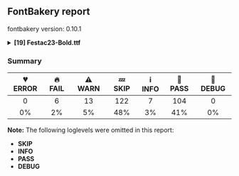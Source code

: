 ## FontBakery report

fontbakery version: 0.10.1

<details><summary><b>[19] Festac23-Bold.ttf</b></summary><div><details><summary>🔥 <b>FAIL:</b> Check Google Fonts glyph coverage. (<a href="https://font-bakery.readthedocs.io/en/stable/fontbakery/profiles/googlefonts.html#com.google.fonts/check/glyph_coverage">com.google.fonts/check/glyph_coverage</a>)</summary><div>


* 🔥 **FAIL** Missing required codepoints:

	- 0x0078 (LATIN SMALL LETTER X)
 [code: missing-codepoints]
</div></details><details><summary>🔥 <b>FAIL:</b> Check copyright namerecords match license file. (<a href="https://font-bakery.readthedocs.io/en/stable/fontbakery/profiles/googlefonts.html#com.google.fonts/check/name/license">com.google.fonts/check/name/license</a>)</summary><div>


* 🔥 **FAIL** Font lacks NameID 13 (LICENSE DESCRIPTION). A proper licensing entry must be set. [code: missing]
</div></details><details><summary>🔥 <b>FAIL:</b> Checking OS/2 usWinAscent & usWinDescent. (<a href="https://font-bakery.readthedocs.io/en/stable/fontbakery/profiles/universal.html#com.google.fonts/check/family/win_ascent_and_descent">com.google.fonts/check/family/win_ascent_and_descent</a>)</summary><div>


* 🔥 **FAIL** OS/2.usWinAscent value should be equal or greater than 878, but got 830 instead [code: ascent]
</div></details><details><summary>🔥 <b>FAIL:</b> Do we have the latest version of FontBakery installed? (<a href="https://font-bakery.readthedocs.io/en/stable/fontbakery/profiles/universal.html#com.google.fonts/check/fontbakery_version">com.google.fonts/check/fontbakery_version</a>)</summary><div>


* 🔥 **FAIL** Current FontBakery version is 0.10.1, while a newer 0.10.4 is already available. Please upgrade it with 'pip install -U fontbakery' [code: outdated-fontbakery]
</div></details><details><summary>🔥 <b>FAIL:</b> Checking with fontTools.ttx (<a href="https://font-bakery.readthedocs.io/en/stable/fontbakery/profiles/universal.html#com.google.fonts/check/ttx_roundtrip">com.google.fonts/check/ttx_roundtrip</a>)</summary><div>


* 🔥 **FAIL** name id 256 missing from name table
* 🔥 **FAIL** name id 257 missing from name table
* 🔥 **FAIL** name id 258 missing from name table
</div></details><details><summary>🔥 <b>FAIL:</b> Check if each glyph has the recommended amount of contours. (<a href="https://font-bakery.readthedocs.io/en/stable/fontbakery/profiles/universal.html#com.google.fonts/check/contour_count">com.google.fonts/check/contour_count</a>)</summary><div>


* 🔥 **FAIL** The following glyphs have no contours even though they were expected to have some:

	- Glyph name: dollar	Expected: 1, 3 or 5

	- Glyph name: percent	Expected: 5

	- Glyph name: ampersand	Expected: 1, 2 or 3

	- Glyph name: plus	Expected: 1

	- Glyph name: less	Expected: 1

	- Glyph name: equal	Expected: 2

	- Glyph name: greater	Expected: 1

	- Glyph name: at	Expected: 2

	- Glyph name: asciicircum	Expected: 1

	- Glyph name: asciitilde	Expected: 1

	- Glyph name: cent	Expected: 1 or 2

	- Glyph name: currency	Expected: 2

	- Glyph name: yen	Expected: 1 or 2

	- Glyph name: brokenbar	Expected: 2

	- Glyph name: section	Expected: 2

	- Glyph name: copyright	Expected: 3

	- Glyph name: logicalnot	Expected: 1

	- Glyph name: registered	Expected: 3 or 4

	- Glyph name: plusminus	Expected: 1 or 2

	- Glyph name: paragraph	Expected: 1, 2 or 3

	- Glyph name: multiply	Expected: 1

	- Glyph name: germandbls	Expected: 1

	- Glyph name: eth	Expected: 2

	- Glyph name: divide	Expected: 3

	- Glyph name: thorn	Expected: 2

	- Glyph name: Hbar	Expected: 2

	- Glyph name: Lslash	Expected: 1

	- Glyph name: lslash	Expected: 1

	- Glyph name: Eng	Expected: 1

	- Glyph name: uni0181	Expected: 3

	- Glyph name: uni0187	Expected: 1

	- Glyph name: uni0188	Expected: 1

	- Glyph name: Dtail	Expected: 2

	- Glyph name: uni018A	Expected: 2

	- Glyph name: uni018E	Expected: 1

	- Glyph name: florin	Expected: 1

	- Glyph name: uni0193	Expected: 1

	- Glyph name: Gammalatin	Expected: 2

	- Glyph name: uni0198	Expected: 1

	- Glyph name: uni019A	Expected: 1

	- Glyph name: uni019B	Expected: 1

	- Glyph name: uni019C	Expected: 1

	- Glyph name: uni019D	Expected: 1

	- Glyph name: uni01A4	Expected: 2

	- Glyph name: uni01AC	Expected: 1

	- Glyph name: uni01AE	Expected: 1

	- Glyph name: Upsilonlatin	Expected: 1

	- Glyph name: uni01B2	Expected: 1

	- Glyph name: uni01B3	Expected: 1

	- Glyph name: uni01B4	Expected: 1

	- Glyph name: uni01B6	Expected: 1

	- Glyph name: uni01B9	Expected: 1

	- Glyph name: uni01C0	Expected: 1

	- Glyph name: uni01C1	Expected: 2

	- Glyph name: uni01C2	Expected: 1

	- Glyph name: uni01C3	Expected: 2

	- Glyph name: uni01E4	Expected: 1

	- Glyph name: uni01E5	Expected: 2

	- Glyph name: uni0220	Expected: 1

	- Glyph name: uni0222	Expected: 2

	- Glyph name: uni0223	Expected: 2

	- Glyph name: uni023C	Expected: 2

	- Glyph name: Glottalstopsmall	Expected: 1

	- Glyph name: uni0242	Expected: 1

	- Glyph name: uni0244	Expected: 2

	- Glyph name: uni0245	Expected: 1

	- Glyph name: uni0247	Expected: 4

	- Glyph name: uni0249	Expected: 2

	- Glyph name: uni024A	Expected: 2

	- Glyph name: uni024B	Expected: 2

	- Glyph name: uni024D	Expected: 1

	- Glyph name: uni024F	Expected: 2

	- Glyph name: uni0251	Expected: 2

	- Glyph name: uni02BB	Expected: 1

	- Glyph name: uni02BE	Expected: 1

	- Glyph name: uni02BF	Expected: 1

	- Glyph name: uni02CA	Expected: 1

	- Glyph name: uni02CB	Expected: 1

	- Glyph name: uni0E3F	Expected: 3 or 5

	- Glyph name: uni1E2B	Expected: 2

	- Glyph name: dagger	Expected: 1 or 2

	- Glyph name: daggerdbl	Expected: 1 or 3

	- Glyph name: perthousand	Expected: 6 or 7

	- Glyph name: uni20AA	Expected: 2

	- Glyph name: Euro	Expected: 1 or 2

	- Glyph name: uni20AD	Expected: 1

	- Glyph name: uni20B4	Expected: 1 or 2

	- Glyph name: uni20B9	Expected: 1

	- Glyph name: uni20BD	Expected: 2

	- Glyph name: partialdiff	Expected: 2

	- Glyph name: product	Expected: 1

	- Glyph name: summation	Expected: 1

	- Glyph name: minus	Expected: 1

	- Glyph name: radical	Expected: 1

	- Glyph name: infinity	Expected: 3

	- Glyph name: integral	Expected: 1

	- Glyph name: approxequal	Expected: 2

	- Glyph name: notequal	Expected: 1

	- Glyph name: lessequal	Expected: 2

	- Glyph name: greaterequal	Expected: 2

	- Glyph name: uniA78B	Expected: 1

	- Glyph name: uniA78C	Expected: 1

	- Glyph name: Eng	Expected: 1

	- Glyph name: Euro	Expected: 1 or 2

	- Glyph name: Hbar	Expected: 2

	- Glyph name: Lslash	Expected: 1

	- Glyph name: ampersand	Expected: 1, 2 or 3

	- Glyph name: approxequal	Expected: 2

	- Glyph name: asciicircum	Expected: 1

	- Glyph name: asciitilde	Expected: 1

	- Glyph name: at	Expected: 2

	- Glyph name: brokenbar	Expected: 2

	- Glyph name: cent	Expected: 1 or 2

	- Glyph name: copyright	Expected: 3

	- Glyph name: currency	Expected: 2

	- Glyph name: dagger	Expected: 1 or 2

	- Glyph name: daggerdbl	Expected: 1 or 3

	- Glyph name: divide	Expected: 3

	- Glyph name: dollar	Expected: 1, 3 or 5

	- Glyph name: equal	Expected: 2

	- Glyph name: eth	Expected: 2

	- Glyph name: germandbls	Expected: 1

	- Glyph name: greater	Expected: 1

	- Glyph name: greaterequal	Expected: 2

	- Glyph name: infinity	Expected: 3

	- Glyph name: integral	Expected: 1

	- Glyph name: less	Expected: 1

	- Glyph name: lessequal	Expected: 2

	- Glyph name: logicalnot	Expected: 1

	- Glyph name: lslash	Expected: 1

	- Glyph name: minus	Expected: 1

	- Glyph name: multiply	Expected: 1

	- Glyph name: notequal	Expected: 1

	- Glyph name: paragraph	Expected: 1, 2 or 3

	- Glyph name: partialdiff	Expected: 2

	- Glyph name: percent	Expected: 5

	- Glyph name: perthousand	Expected: 6 or 7

	- Glyph name: plus	Expected: 1

	- Glyph name: plusminus	Expected: 1 or 2

	- Glyph name: product	Expected: 1

	- Glyph name: radical	Expected: 1

	- Glyph name: registered	Expected: 3 or 4

	- Glyph name: section	Expected: 2

	- Glyph name: summation	Expected: 1

	- Glyph name: thorn	Expected: 2

	- Glyph name: uni0181	Expected: 3

	- Glyph name: uni0187	Expected: 1

	- Glyph name: uni0188	Expected: 1

	- Glyph name: uni018A	Expected: 2

	- Glyph name: uni018E	Expected: 1

	- Glyph name: uni0193	Expected: 1

	- Glyph name: uni0198	Expected: 1

	- Glyph name: uni019A	Expected: 1

	- Glyph name: uni019B	Expected: 1

	- Glyph name: uni019C	Expected: 1

	- Glyph name: uni019D	Expected: 1

	- Glyph name: uni01A4	Expected: 2

	- Glyph name: uni01AC	Expected: 1

	- Glyph name: uni01AE	Expected: 1

	- Glyph name: uni01B2	Expected: 1

	- Glyph name: uni01B3	Expected: 1

	- Glyph name: uni01B4	Expected: 1

	- Glyph name: uni01B6	Expected: 1

	- Glyph name: uni01B9	Expected: 1

	- Glyph name: uni01C0	Expected: 1

	- Glyph name: uni01C1	Expected: 2

	- Glyph name: uni01C2	Expected: 1

	- Glyph name: uni01C3	Expected: 2

	- Glyph name: uni01E4	Expected: 1

	- Glyph name: uni01E5	Expected: 2

	- Glyph name: uni0220	Expected: 1

	- Glyph name: uni0222	Expected: 2

	- Glyph name: uni0223	Expected: 2

	- Glyph name: uni023C	Expected: 2

	- Glyph name: uni0242	Expected: 1

	- Glyph name: uni0244	Expected: 2

	- Glyph name: uni0245	Expected: 1

	- Glyph name: uni0247	Expected: 4

	- Glyph name: uni0249	Expected: 2

	- Glyph name: uni024A	Expected: 2

	- Glyph name: uni024B	Expected: 2

	- Glyph name: uni024D	Expected: 1

	- Glyph name: uni024F	Expected: 2

	- Glyph name: uni0251	Expected: 2

	- Glyph name: uni02BB	Expected: 1

	- Glyph name: uni02BE	Expected: 1

	- Glyph name: uni02BF	Expected: 1

	- Glyph name: uni02CA	Expected: 1

	- Glyph name: uni02CB	Expected: 1

	- Glyph name: uni0E3F	Expected: 3 or 5

	- Glyph name: uni1E2B	Expected: 2

	- Glyph name: uni20AA	Expected: 2

	- Glyph name: uni20AD	Expected: 1

	- Glyph name: uni20B4	Expected: 1 or 2

	- Glyph name: uni20B9	Expected: 1

	- Glyph name: uni20BD	Expected: 2

	- Glyph name: uniA78B	Expected: 1

	- Glyph name: uniA78C	Expected: 1

	- Glyph name: yen	Expected: 1 or 2
 [code: no-contour]
* ⚠ **WARN** This check inspects the glyph outlines and detects the total number of contours in each of them. The expected values are infered from the typical ammounts of contours observed in a large collection of reference font families. The divergences listed below may simply indicate a significantly different design on some of your glyphs. On the other hand, some of these may flag actual bugs in the font such as glyphs mapped to an incorrect codepoint. Please consider reviewing the design and codepoint assignment of these to make sure they are correct.

The following glyphs do not have the recommended number of contours:

	- Glyph name: asterisk	Contours detected: 5	Expected: 1 or 4

	- Glyph name: guillemotright	Contours detected: 1	Expected: 2

	- Glyph name: Eth	Contours detected: 3	Expected: 2

	- Glyph name: aogonek	Contours detected: 3	Expected: 2

	- Glyph name: Dcroat	Contours detected: 3	Expected: 2

	- Glyph name: dcroat	Contours detected: 1	Expected: 2

	- Glyph name: eogonek	Contours detected: 3	Expected: 2

	- Glyph name: gbreve	Contours detected: 1	Expected: 3 or 4

	- Glyph name: gdotaccent	Contours detected: 1	Expected: 3 or 4

	- Glyph name: uni0123	Contours detected: 1	Expected: 3 or 4

	- Glyph name: oe	Contours detected: 2	Expected: 3

	- Glyph name: Uogonek	Contours detected: 2	Expected: 1

	- Glyph name: uogonek	Contours detected: 2	Expected: 1

	- Glyph name: uni0197	Contours detected: 2	Expected: 1

	- Glyph name: uni01B5	Contours detected: 2	Expected: 1

	- Glyph name: uni01E2	Contours detected: 1	Expected: 3

	- Glyph name: gcaron	Contours detected: 1	Expected: 3 or 4

	- Glyph name: uni01EA	Contours detected: 3	Expected: 2

	- Glyph name: uni01EB	Contours detected: 3	Expected: 2

	- Glyph name: uni01EC	Contours detected: 4	Expected: 3

	- Glyph name: uni01ED	Contours detected: 4	Expected: 3

	- Glyph name: uni01EF	Contours detected: 1	Expected: 2

	- Glyph name: uni01F5	Contours detected: 1	Expected: 3

	- Glyph name: Oslashacute	Contours detected: 1	Expected: 4

	- Glyph name: uni0202	Contours detected: 4	Expected: 3

	- Glyph name: uni0203	Contours detected: 4	Expected: 3

	- Glyph name: uni0206	Contours detected: 3	Expected: 2

	- Glyph name: uni0207	Contours detected: 4	Expected: 3

	- Glyph name: uni020A	Contours detected: 3	Expected: 2

	- Glyph name: uni020B	Contours detected: 3	Expected: 2

	- Glyph name: uni020E	Contours detected: 4	Expected: 3

	- Glyph name: uni020F	Contours detected: 4	Expected: 3

	- Glyph name: uni0212	Contours detected: 4	Expected: 3

	- Glyph name: uni0213	Contours detected: 3	Expected: 2

	- Glyph name: uni0216	Contours detected: 3	Expected: 2

	- Glyph name: uni0217	Contours detected: 3	Expected: 2

	- Glyph name: uni0228	Contours detected: 2	Expected: 1

	- Glyph name: uni0229	Contours detected: 3	Expected: 2

	- Glyph name: uni023D	Contours detected: 2	Expected: 1

	- Glyph name: uni0243	Contours detected: 4	Expected: 3

	- Glyph name: uni0246	Contours detected: 2	Expected: 3

	- Glyph name: uni0248	Contours detected: 2	Expected: 1

	- Glyph name: uni024C	Contours detected: 3	Expected: 2

	- Glyph name: uni0311	Contours detected: 2	Expected: 1

	- Glyph name: uni1E03	Contours detected: 1	Expected: 3

	- Glyph name: uni1E08	Contours detected: 3	Expected: 2

	- Glyph name: uni1E09	Contours detected: 3	Expected: 2

	- Glyph name: uni1E0B	Contours detected: 1	Expected: 3

	- Glyph name: uni1E0D	Contours detected: 1	Expected: 3

	- Glyph name: dmacronbelow	Contours detected: 1	Expected: 3

	- Glyph name: uni1E1C	Contours detected: 3	Expected: 2

	- Glyph name: uni1E1D	Contours detected: 4	Expected: 3

	- Glyph name: uni1E21	Contours detected: 1	Expected: 3 or 4

	- Glyph name: uni1E57	Contours detected: 1	Expected: 3

	- Glyph name: quotedblleft	Contours detected: 1	Expected: 2

	- Glyph name: quotedblbase	Contours detected: 1	Expected: 2

	- Glyph name: ellipsis	Contours detected: 1	Expected: 3

	- Glyph name: Dcroat	Contours detected: 3	Expected: 2

	- Glyph name: Eth	Contours detected: 3	Expected: 2

	- Glyph name: Oslashacute	Contours detected: 1	Expected: 4

	- Glyph name: Uogonek	Contours detected: 2	Expected: 1

	- Glyph name: aogonek	Contours detected: 3	Expected: 2

	- Glyph name: asterisk	Contours detected: 5	Expected: 1 or 4

	- Glyph name: dcroat	Contours detected: 1	Expected: 2

	- Glyph name: ellipsis	Contours detected: 1	Expected: 3

	- Glyph name: eogonek	Contours detected: 3	Expected: 2

	- Glyph name: gbreve	Contours detected: 1	Expected: 3 or 4

	- Glyph name: gcaron	Contours detected: 1	Expected: 3 or 4

	- Glyph name: gdotaccent	Contours detected: 1	Expected: 3 or 4

	- Glyph name: guillemotright	Contours detected: 1	Expected: 2

	- Glyph name: oe	Contours detected: 2	Expected: 3

	- Glyph name: quotedblbase	Contours detected: 1	Expected: 2

	- Glyph name: quotedblleft	Contours detected: 1	Expected: 2

	- Glyph name: uni0123	Contours detected: 1	Expected: 3 or 4

	- Glyph name: uni0197	Contours detected: 2	Expected: 1

	- Glyph name: uni01B5	Contours detected: 2	Expected: 1

	- Glyph name: uni01E2	Contours detected: 1	Expected: 3

	- Glyph name: uni01EC	Contours detected: 4	Expected: 3

	- Glyph name: uni01ED	Contours detected: 4	Expected: 3

	- Glyph name: uni01EF	Contours detected: 1	Expected: 2

	- Glyph name: uni0228	Contours detected: 2	Expected: 1

	- Glyph name: uni0229	Contours detected: 3	Expected: 2

	- Glyph name: uni023D	Contours detected: 2	Expected: 1

	- Glyph name: uni0243	Contours detected: 4	Expected: 3

	- Glyph name: uni0246	Contours detected: 2	Expected: 3

	- Glyph name: uni0248	Contours detected: 2	Expected: 1

	- Glyph name: uni024C	Contours detected: 3	Expected: 2

	- Glyph name: uni0311	Contours detected: 2	Expected: 1

	- Glyph name: uni1E03	Contours detected: 1	Expected: 3

	- Glyph name: uni1E08	Contours detected: 3	Expected: 2

	- Glyph name: uni1E09	Contours detected: 3	Expected: 2

	- Glyph name: uni1E0B	Contours detected: 1	Expected: 3

	- Glyph name: uni1E0D	Contours detected: 1	Expected: 3

	- Glyph name: uni1E1C	Contours detected: 3	Expected: 2

	- Glyph name: uni1E1D	Contours detected: 4	Expected: 3

	- Glyph name: uni1E21	Contours detected: 1	Expected: 3 or 4

	- Glyph name: uni1E57	Contours detected: 1	Expected: 3

	- Glyph name: uogonek	Contours detected: 2	Expected: 1
 [code: contour-count]
</div></details><details><summary>⚠ <b>WARN:</b> Checking OS/2 achVendID. (<a href="https://font-bakery.readthedocs.io/en/stable/fontbakery/profiles/googlefonts.html#com.google.fonts/check/vendor_id">com.google.fonts/check/vendor_id</a>)</summary><div>


* ⚠ **WARN** OS/2 VendorID value 'NONE' is not yet recognized. If you registered it recently, then it's safe to ignore this warning message. Otherwise, you should set it to your own unique 4 character code, and register it with Microsoft at https://www.microsoft.com/typography/links/vendorlist.aspx
 [code: unknown]
</div></details><details><summary>⚠ <b>WARN:</b> Check for codepoints not covered by METADATA subsets. (<a href="https://font-bakery.readthedocs.io/en/stable/fontbakery/profiles/googlefonts.html#com.google.fonts/check/metadata/unreachable_subsetting">com.google.fonts/check/metadata/unreachable_subsetting</a>)</summary><div>


* ⚠ **WARN** The following codepoints supported by the font are not covered by
    any subsets defined in the font's metadata file, and will never
    be served. You can solve this by either manually adding additional
    subset declarations to METADATA.pb, or by editing the glyphset
    definitions.

 * U+02B0 MODIFIER LETTER SMALL H: not included in any glyphset definition
 * U+02B7 MODIFIER LETTER SMALL W: not included in any glyphset definition
 * U+02BE MODIFIER LETTER RIGHT HALF RING: not included in any glyphset definition
 * U+02BF MODIFIER LETTER LEFT HALF RING: not included in any glyphset definition
 * U+02C0 MODIFIER LETTER GLOTTAL STOP: not included in any glyphset definition
 * U+02C7 CARON: try adding one of: canadian-aboriginal, tifinagh, yi
 * U+02CA MODIFIER LETTER ACUTE ACCENT: not included in any glyphset definition
 * U+02CB MODIFIER LETTER GRAVE ACCENT: not included in any glyphset definition
 * U+02D7 MODIFIER LETTER MINUS SIGN: not included in any glyphset definition
 * U+02D8 BREVE: try adding one of: canadian-aboriginal, yi
 * U+02D9 DOT ABOVE: try adding one of: canadian-aboriginal, yi
 * U+02DB OGONEK: try adding one of: canadian-aboriginal, yi
 * U+02DD DOUBLE ACUTE ACCENT: not included in any glyphset definition
 * U+02EE MODIFIER LETTER DOUBLE APOSTROPHE: not included in any glyphset definition
 * U+0302 COMBINING CIRCUMFLEX ACCENT: try adding one of: coptic, tifinagh, cherokee, math
 * U+0306 COMBINING BREVE: try adding one of: tifinagh, old-permic
 * U+0307 COMBINING DOT ABOVE: try adding one of: tai-le, syriac, malayalam, canadian-aboriginal, coptic, tifinagh, old-permic, math
 * U+030A COMBINING RING ABOVE: try adding syriac
 * U+030B COMBINING DOUBLE ACUTE ACCENT: try adding one of: osage, cherokee
 * U+030C COMBINING CARON: try adding one of: tai-le, cherokee
 * U+030D COMBINING VERTICAL LINE ABOVE: not included in any glyphset definition
 * U+030F COMBINING DOUBLE GRAVE ACCENT: not included in any glyphset definition
 * U+0310 COMBINING CANDRABINDU: not included in any glyphset definition
 * U+0311 COMBINING INVERTED BREVE: try adding coptic
 * U+0312 COMBINING TURNED COMMA ABOVE: not included in any glyphset definition
 * U+0313 COMBINING COMMA ABOVE: try adding old-permic
 * U+0325 COMBINING RING BELOW: try adding syriac
 * U+0326 COMBINING COMMA BELOW: not included in any glyphset definition
 * U+0327 COMBINING CEDILLA: not included in any glyphset definition
 * U+0328 COMBINING OGONEK: not included in any glyphset definition
 * U+032D COMBINING CIRCUMFLEX ACCENT BELOW: try adding syriac
 * U+032E COMBINING BREVE BELOW: try adding syriac
 * U+032F COMBINING INVERTED BREVE BELOW: not included in any glyphset definition
 * U+0330 COMBINING TILDE BELOW: try adding one of: syriac, cherokee, math
 * U+0331 COMBINING MACRON BELOW: try adding one of: syriac, gothic, cherokee, caucasian-albanian, tifinagh
 * U+0332 COMBINING LOW LINE: not included in any glyphset definition
 * U+0334 COMBINING TILDE OVERLAY: not included in any glyphset definition
 * U+0358 COMBINING DOT ABOVE RIGHT: try adding osage
 * U+0E3F THAI CURRENCY SYMBOL BAHT: try adding thai
 * U+1D58 MODIFIER LETTER SMALL U: not included in any glyphset definition
 * U+1D5B MODIFIER LETTER SMALL V: not included in any glyphset definition
 * U+1D7D LATIN SMALL LETTER P WITH STROKE: not included in any glyphset definition
 * U+1DBB MODIFIER LETTER SMALL Z: not included in any glyphset definition
 * U+1DC4 COMBINING MACRON-ACUTE: not included in any glyphset definition
 * U+1DC5 COMBINING GRAVE-MACRON: not included in any glyphset definition
 * U+1DC6 COMBINING MACRON-GRAVE: not included in any glyphset definition
 * U+1DC7 COMBINING ACUTE-MACRON: not included in any glyphset definition
 * U+1DCA COMBINING LATIN SMALL LETTER R BELOW: not included in any glyphset definition
 * U+1EA1 LATIN SMALL LETTER A WITH DOT BELOW: try adding vietnamese
 * U+1EAC LATIN CAPITAL LETTER A WITH CIRCUMFLEX AND DOT BELOW: try adding vietnamese
 * U+1EAD LATIN SMALL LETTER A WITH CIRCUMFLEX AND DOT BELOW: try adding vietnamese
 * U+1EB8 LATIN CAPITAL LETTER E WITH DOT BELOW: try adding vietnamese
 * U+1EB9 LATIN SMALL LETTER E WITH DOT BELOW: try adding vietnamese
 * U+1EBC LATIN CAPITAL LETTER E WITH TILDE: try adding vietnamese
 * U+1EBD LATIN SMALL LETTER E WITH TILDE: try adding vietnamese
 * U+1EC6 LATIN CAPITAL LETTER E WITH CIRCUMFLEX AND DOT BELOW: try adding vietnamese
 * U+1EC7 LATIN SMALL LETTER E WITH CIRCUMFLEX AND DOT BELOW: try adding vietnamese
 * U+1ECA LATIN CAPITAL LETTER I WITH DOT BELOW: try adding vietnamese
 * U+1ECB LATIN SMALL LETTER I WITH DOT BELOW: try adding vietnamese
 * U+1ECC LATIN CAPITAL LETTER O WITH DOT BELOW: try adding vietnamese
 * U+1ECD LATIN SMALL LETTER O WITH DOT BELOW: try adding vietnamese
 * U+1ED8 LATIN CAPITAL LETTER O WITH CIRCUMFLEX AND DOT BELOW: try adding vietnamese
 * U+1ED9 LATIN SMALL LETTER O WITH CIRCUMFLEX AND DOT BELOW: try adding vietnamese
 * U+1EE4 LATIN CAPITAL LETTER U WITH DOT BELOW: try adding vietnamese
 * U+1EE5 LATIN SMALL LETTER U WITH DOT BELOW: try adding vietnamese
 * U+2021 DOUBLE DAGGER: try adding adlam
 * U+2030 PER MILLE SIGN: try adding adlam
 * U+207F SUPERSCRIPT LATIN SMALL LETTER N: not included in any glyphset definition
 * U+2202 PARTIAL DIFFERENTIAL: try adding math
 * U+220F N-ARY PRODUCT: try adding math
 * U+2211 N-ARY SUMMATION: try adding math
 * U+221A SQUARE ROOT: try adding math
 * U+221E INFINITY: try adding math
 * U+222B INTEGRAL: try adding math
 * U+2248 ALMOST EQUAL TO: try adding math
 * U+2260 NOT EQUAL TO: try adding math
 * U+2264 LESS-THAN OR EQUAL TO: try adding math
 * U+2265 GREATER-THAN OR EQUAL TO: try adding math
 * U+AB53 LATIN SMALL LETTER CHI: not included in any glyphset definition
 * U+FB01 LATIN SMALL LIGATURE FI: not included in any glyphset definition

Or you can add the above codepoints to one of the subsets supported by the font: `cyrillic-ext`, `latin`, `latin-ext` [code: unreachable-subsetting]
</div></details><details><summary>⚠ <b>WARN:</b> Is there kerning info for non-ligated sequences? (<a href="https://font-bakery.readthedocs.io/en/stable/fontbakery/profiles/googlefonts.html#com.google.fonts/check/kerning_for_non_ligated_sequences">com.google.fonts/check/kerning_for_non_ligated_sequences</a>)</summary><div>


* ⚠ **WARN** GPOS table lacks kerning info for the following non-ligated sequences:

	- f + f

	- f + i

	- t + t [code: lacks-kern-info]
</div></details><details><summary>⚠ <b>WARN:</b> Name table strings must not contain the string 'Reserved Font Name'. (<a href="https://font-bakery.readthedocs.io/en/stable/fontbakery/profiles/googlefonts.html#com.google.fonts/check/name/rfn">com.google.fonts/check/name/rfn</a>)</summary><div>


* ⚠ **WARN** Name table entry contains "Reserved Font Name" for a family name ("Seventy Seven") that differs from the currently used family name (Festac23), which is fine. [code: legacy-familyname]
</div></details><details><summary>⚠ <b>WARN:</b> Ensure Stylistic Sets have description. (<a href="https://font-bakery.readthedocs.io/en/stable/fontbakery/profiles/googlefonts.html#com.google.fonts/check/stylisticset_description">com.google.fonts/check/stylisticset_description</a>)</summary><div>


* ⚠ **WARN** The stylistic set ss10 lacks a description string on the 'name' table. [code: missing-description]
</div></details><details><summary>⚠ <b>WARN:</b> Ensure fonts have ScriptLangTags declared on the 'meta' table. (<a href="https://font-bakery.readthedocs.io/en/stable/fontbakery/profiles/googlefonts.html#com.google.fonts/check/meta/script_lang_tags">com.google.fonts/check/meta/script_lang_tags</a>)</summary><div>


* ⚠ **WARN** This font file does not have a 'meta' table. [code: lacks-meta-table]
</div></details><details><summary>⚠ <b>WARN:</b> Check font contains no unreachable glyphs (<a href="https://font-bakery.readthedocs.io/en/stable/fontbakery/profiles/universal.html#com.google.fonts/check/unreachable_glyphs">com.google.fonts/check/unreachable_glyphs</a>)</summary><div>


* ⚠ **WARN** The following glyphs could not be reached by codepoint or substitution rules:

	- asterisk_node
 [code: unreachable-glyphs]
</div></details><details><summary>⚠ <b>WARN:</b> Are any segments inordinately short? (<a href="https://font-bakery.readthedocs.io/en/stable/fontbakery/profiles/<Section: Outline Correctness Checks>.html#com.google.fonts/check/outline_short_segments">com.google.fonts/check/outline_short_segments</a>)</summary><div>


* ⚠ **WARN** The following glyphs have segments which seem very short:

	* zero (U+0030) contains a short segment L<<238.0,554.0>--<238.0,554.0>>

	* zero (U+0030) contains a short segment L<<274.0,554.0>--<274.0,554.0>>

	* seven (U+0037) contains a short segment L<<215.0,554.0>--<215.0,554.0>>

	* eight (U+0038) contains a short segment L<<230.0,-1.0>--<230.0,-1.0>>

	* eight (U+0038) contains a short segment B<<177.5,261.5>-<172.0,265.0>-<167.0,268.0>>

	* Z (U+005A) contains a short segment L<<262.0,553.0>--<262.0,553.0>>

	* Zacute (U+0179) contains a short segment L<<262.0,553.0>--<262.0,553.0>>

	* Zdotaccent (U+017B) contains a short segment L<<262.0,553.0>--<262.0,553.0>>

	* Zcaron (U+017D) contains a short segment L<<262.0,553.0>--<262.0,553.0>>

	* uni01AD (U+01AD) contains a short segment L<<235.0,280.0>--<235.0,270.0>>

	* uni01B5 (U+01B5) contains a short segment L<<262.0,553.0>--<262.0,553.0>>

	* uni01B8 (U+01B8) contains a short segment L<<315.0,322.0>--<314.0,322.0>>

	* uni0266 (U+0266) contains a short segment L<<29.0,385.0>--<30.0,385.0>>

	* uni0266 (U+0266) contains a short segment L<<30.0,385.0>--<30.0,387.0>>

	* uni1E90 (U+1E90) contains a short segment L<<262.0,553.0>--<262.0,553.0>>

	* uni1E92 (U+1E92) contains a short segment L<<262.0,553.0>--<262.0,553.0>>

	* Zmacronbelow (U+1E94) contains a short segment L<<262.0,553.0>--<262.0,553.0>> [code: found-short-segments]
</div></details><details><summary>⚠ <b>WARN:</b> Do any segments have colinear vectors? (<a href="https://font-bakery.readthedocs.io/en/stable/fontbakery/profiles/<Section: Outline Correctness Checks>.html#com.google.fonts/check/outline_colinear_vectors">com.google.fonts/check/outline_colinear_vectors</a>)</summary><div>


* ⚠ **WARN** The following glyphs have colinear vectors:

	* Z (U+005A): L<<262.0,553.0>--<262.0,553.0>> -> L<<262.0,553.0>--<436.0,553.0>>

	* Z (U+005A): L<<414.0,-1.0>--<158.0,0.0>> -> L<<158.0,0.0>--<24.0,0.0>>

	* Z (U+005A): L<<48.0,552.0>--<262.0,553.0>> -> L<<262.0,553.0>--<262.0,553.0>>

	* Zacute (U+0179): L<<262.0,553.0>--<262.0,553.0>> -> L<<262.0,553.0>--<436.0,553.0>>

	* Zacute (U+0179): L<<414.0,-1.0>--<158.0,0.0>> -> L<<158.0,0.0>--<24.0,0.0>>

	* Zacute (U+0179): L<<48.0,552.0>--<262.0,553.0>> -> L<<262.0,553.0>--<262.0,553.0>>

	* Zcaron (U+017D): L<<262.0,553.0>--<262.0,553.0>> -> L<<262.0,553.0>--<436.0,553.0>>

	* Zcaron (U+017D): L<<414.0,-1.0>--<158.0,0.0>> -> L<<158.0,0.0>--<24.0,0.0>>

	* Zcaron (U+017D): L<<48.0,552.0>--<262.0,553.0>> -> L<<262.0,553.0>--<262.0,553.0>>

	* Zdotaccent (U+017B): L<<262.0,553.0>--<262.0,553.0>> -> L<<262.0,553.0>--<436.0,553.0>>

	* Zdotaccent (U+017B): L<<414.0,-1.0>--<158.0,0.0>> -> L<<158.0,0.0>--<24.0,0.0>>

	* Zdotaccent (U+017B): L<<48.0,552.0>--<262.0,553.0>> -> L<<262.0,553.0>--<262.0,553.0>>

	* Zmacronbelow (U+1E94): L<<262.0,553.0>--<262.0,553.0>> -> L<<262.0,553.0>--<436.0,553.0>>

	* Zmacronbelow (U+1E94): L<<414.0,-1.0>--<158.0,0.0>> -> L<<158.0,0.0>--<24.0,0.0>>

	* Zmacronbelow (U+1E94): L<<48.0,552.0>--<262.0,553.0>> -> L<<262.0,553.0>--<262.0,553.0>>

	* eng (U+014B): L<<454.0,200.0>--<454.0,0.0>> -> L<<454.0,0.0>--<453.0,-63.0>>

	* g (U+0067): L<<277.0,36.0>--<278.0,54.0>> -> L<<278.0,54.0>--<278.0,366.0>>

	* seven (U+0037): L<<10.0,553.0>--<215.0,554.0>> -> L<<215.0,554.0>--<215.0,554.0>>

	* seven (U+0037): L<<215.0,554.0>--<215.0,554.0>> -> L<<215.0,554.0>--<385.0,554.0>>

	* uni0199 (U+0199): L<<30.0,0.0>--<30.0,324.0>> -> L<<30.0,324.0>--<31.0,387.0>>

	* uni01B5 (U+01B5): L<<262.0,553.0>--<262.0,553.0>> -> L<<262.0,553.0>--<436.0,553.0>>

	* uni01B5 (U+01B5): L<<414.0,-1.0>--<158.0,0.0>> -> L<<158.0,0.0>--<24.0,0.0>>

	* uni01B5 (U+01B5): L<<48.0,552.0>--<262.0,553.0>> -> L<<262.0,553.0>--<262.0,553.0>>

	* uni0233 (U+0233): L<<275.0,31.0>--<276.0,52.0>> -> L<<276.0,52.0>--<276.0,400.0>>

	* uni1E8F (U+1E8F): L<<275.0,31.0>--<276.0,52.0>> -> L<<276.0,52.0>--<276.0,400.0>>

	* uni1E90 (U+1E90): L<<262.0,553.0>--<262.0,553.0>> -> L<<262.0,553.0>--<436.0,553.0>>

	* uni1E90 (U+1E90): L<<414.0,-1.0>--<158.0,0.0>> -> L<<158.0,0.0>--<24.0,0.0>>

	* uni1E90 (U+1E90): L<<48.0,552.0>--<262.0,553.0>> -> L<<262.0,553.0>--<262.0,553.0>>

	* uni1E92 (U+1E92): L<<262.0,553.0>--<262.0,553.0>> -> L<<262.0,553.0>--<436.0,553.0>>

	* uni1E92 (U+1E92): L<<414.0,-1.0>--<158.0,0.0>> -> L<<158.0,0.0>--<24.0,0.0>>

	* uni1E92 (U+1E92): L<<48.0,552.0>--<262.0,553.0>> -> L<<262.0,553.0>--<262.0,553.0>>

	* uni1EF9 (U+1EF9): L<<275.0,31.0>--<276.0,52.0>> -> L<<276.0,52.0>--<276.0,400.0>>

	* uniA727 (U+A727): L<<454.0,200.0>--<454.0,0.0>> -> L<<454.0,0.0>--<453.0,-63.0>>

	* y (U+0079): L<<275.0,31.0>--<276.0,52.0>> -> L<<276.0,52.0>--<276.0,400.0>>

	* yacute (U+00FD): L<<275.0,31.0>--<276.0,52.0>> -> L<<276.0,52.0>--<276.0,400.0>>

	* ycircumflex (U+0177): L<<275.0,31.0>--<276.0,52.0>> -> L<<276.0,52.0>--<276.0,400.0>>

	* ydieresis (U+00FF): L<<275.0,31.0>--<276.0,52.0>> -> L<<276.0,52.0>--<276.0,400.0>>

	* ygrave (U+1EF3): L<<275.0,31.0>--<276.0,52.0>> -> L<<276.0,52.0>--<276.0,400.0>>

	* zero (U+0030): L<<238.0,554.0>--<238.0,554.0>> -> L<<238.0,554.0>--<256.0,554.0>>

	* zero (U+0030): L<<238.0,554.0>--<256.0,554.0>> -> L<<256.0,554.0>--<274.0,554.0>>

	* zero (U+0030): L<<256.0,554.0>--<274.0,554.0>> -> L<<274.0,554.0>--<274.0,554.0>>

	* zero (U+0030): L<<274.0,554.0>--<274.0,554.0>> -> L<<274.0,554.0>--<432.0,553.0>>

	* zero (U+0030): L<<80.0,553.0>--<238.0,554.0>> -> L<<238.0,554.0>--<238.0,554.0>> [code: found-colinear-vectors]
</div></details><details><summary>⚠ <b>WARN:</b> Do outlines contain any jaggy segments? (<a href="https://font-bakery.readthedocs.io/en/stable/fontbakery/profiles/<Section: Outline Correctness Checks>.html#com.google.fonts/check/outline_jaggy_segments">com.google.fonts/check/outline_jaggy_segments</a>)</summary><div>


* ⚠ **WARN** The following glyphs have jaggy segments:

	* eight (U+0038): L<<230.0,-1.0>--<230.0,-1.0>>/L<<230.0,-1.0>--<71.0,0.0>> = 0.36034606338677005

	* uni0190 (U+0190): L<<137.0,554.0>--<359.0,554.0>>/B<<359.0,554.0>-<317.0,550.0>-<284.5,527.0>> = 5.4403320310054815 [code: found-jaggy-segments]
</div></details><details><summary>⚠ <b>WARN:</b> Do outlines contain any semi-vertical or semi-horizontal lines? (<a href="https://font-bakery.readthedocs.io/en/stable/fontbakery/profiles/<Section: Outline Correctness Checks>.html#com.google.fonts/check/outline_semi_vertical">com.google.fonts/check/outline_semi_vertical</a>)</summary><div>


* ⚠ **WARN** The following glyphs have semi-vertical/semi-horizontal lines:

	* B (U+0042): L<<417.0,-1.0>--<40.0,-2.0>>

	* Bmacronbelow (U+1E06): L<<417.0,-1.0>--<40.0,-2.0>>

	* C (U+0043): L<<129.0,554.0>--<354.0,553.0>>

	* C (U+0043): L<<354.0,-1.0>--<129.0,0.0>>

	* Cacute (U+0106): L<<129.0,554.0>--<354.0,553.0>>

	* Cacute (U+0106): L<<354.0,-1.0>--<129.0,0.0>>

	* Ccaron (U+010C): L<<129.0,554.0>--<354.0,553.0>>

	* Ccaron (U+010C): L<<354.0,-1.0>--<129.0,0.0>>

	* Ccedilla (U+00C7): L<<129.0,554.0>--<354.0,553.0>>

	* Ccedilla (U+00C7): L<<354.0,-1.0>--<129.0,0.0>>

	* Cdotaccent (U+010A): L<<129.0,554.0>--<354.0,553.0>>

	* Cdotaccent (U+010A): L<<354.0,-1.0>--<129.0,0.0>>

	* E (U+0045): L<<368.0,0.0>--<40.0,-2.0>>

	* E (U+0045): L<<40.0,552.0>--<398.0,554.0>>

	* Eacute (U+00C9): L<<368.0,0.0>--<40.0,-2.0>>

	* Eacute (U+00C9): L<<40.0,552.0>--<398.0,554.0>>

	* Ecaron (U+011A): L<<368.0,0.0>--<40.0,-2.0>>

	* Ecaron (U+011A): L<<40.0,552.0>--<398.0,554.0>>

	* Ecircumflex (U+00CA): L<<368.0,0.0>--<40.0,-2.0>>

	* Ecircumflex (U+00CA): L<<40.0,552.0>--<398.0,554.0>>

	* Edieresis (U+00CB): L<<368.0,0.0>--<40.0,-2.0>>

	* Edieresis (U+00CB): L<<40.0,552.0>--<398.0,554.0>>

	* Edotaccent (U+0116): L<<368.0,0.0>--<40.0,-2.0>>

	* Edotaccent (U+0116): L<<40.0,552.0>--<398.0,554.0>>

	* Egrave (U+00C8): L<<368.0,0.0>--<40.0,-2.0>>

	* Egrave (U+00C8): L<<40.0,552.0>--<398.0,554.0>>

	* Emacron (U+0112): L<<368.0,0.0>--<40.0,-2.0>>

	* Emacron (U+0112): L<<40.0,552.0>--<398.0,554.0>>

	* Eogonek (U+0118): L<<368.0,0.0>--<40.0,-2.0>>

	* Eogonek (U+0118): L<<40.0,552.0>--<398.0,554.0>>

	* F (U+0046): L<<40.0,552.0>--<398.0,554.0>>

	* Q (U+0051): L<<420.0,-127.0>--<207.0,-126.0>>

	* R (U+0052): L<<209.0,517.0>--<210.0,306.0>>

	* Racute (U+0154): L<<209.0,517.0>--<210.0,306.0>>

	* Rcaron (U+0158): L<<209.0,517.0>--<210.0,306.0>>

	* Rmacronbelow (U+1E5E): L<<209.0,517.0>--<210.0,306.0>>

	* T (U+0054): L<<16.0,554.0>--<421.0,553.0>>

	* T (U+0054): L<<421.0,428.0>--<305.0,429.0>>

	* Tcaron (U+0164): L<<16.0,554.0>--<421.0,553.0>>

	* Tcaron (U+0164): L<<421.0,428.0>--<305.0,429.0>>

	* Tmacronbelow (U+1E6E): L<<16.0,554.0>--<421.0,553.0>>

	* Tmacronbelow (U+1E6E): L<<421.0,428.0>--<305.0,429.0>>

	* W (U+0057): L<<304.0,199.0>--<301.0,554.0>>

	* W (U+0057): L<<474.0,554.0>--<475.0,199.0>>

	* Wacute (U+1E82): L<<304.0,199.0>--<301.0,554.0>>

	* Wacute (U+1E82): L<<474.0,554.0>--<475.0,199.0>>

	* Wcircumflex (U+0174): L<<304.0,199.0>--<301.0,554.0>>

	* Wcircumflex (U+0174): L<<474.0,554.0>--<475.0,199.0>>

	* Wdieresis (U+1E84): L<<304.0,199.0>--<301.0,554.0>>

	* Wdieresis (U+1E84): L<<474.0,554.0>--<475.0,199.0>>

	* Wgrave (U+1E80): L<<304.0,199.0>--<301.0,554.0>>

	* Wgrave (U+1E80): L<<474.0,554.0>--<475.0,199.0>>

	* Y (U+0059): L<<257.0,204.0>--<92.0,203.0>>

	* Y (U+0059): L<<364.0,-1.0>--<156.0,0.0>>

	* Yacute (U+00DD): L<<257.0,204.0>--<92.0,203.0>>

	* Yacute (U+00DD): L<<364.0,-1.0>--<156.0,0.0>>

	* Ycircumflex (U+0176): L<<257.0,204.0>--<92.0,203.0>>

	* Ycircumflex (U+0176): L<<364.0,-1.0>--<156.0,0.0>>

	* Ydieresis (U+0178): L<<257.0,204.0>--<92.0,203.0>>

	* Ydieresis (U+0178): L<<364.0,-1.0>--<156.0,0.0>>

	* Ygrave (U+1EF2): L<<257.0,204.0>--<92.0,203.0>>

	* Ygrave (U+1EF2): L<<364.0,-1.0>--<156.0,0.0>>

	* Z (U+005A): L<<211.0,434.0>--<16.0,433.0>>

	* Z (U+005A): L<<414.0,-1.0>--<158.0,0.0>>

	* Z (U+005A): L<<48.0,552.0>--<262.0,553.0>>

	* Zacute (U+0179): L<<211.0,434.0>--<16.0,433.0>>

	* Zacute (U+0179): L<<414.0,-1.0>--<158.0,0.0>>

	* Zacute (U+0179): L<<48.0,552.0>--<262.0,553.0>>

	* Zcaron (U+017D): L<<211.0,434.0>--<16.0,433.0>>

	* Zcaron (U+017D): L<<414.0,-1.0>--<158.0,0.0>>

	* Zcaron (U+017D): L<<48.0,552.0>--<262.0,553.0>>

	* Zdotaccent (U+017B): L<<211.0,434.0>--<16.0,433.0>>

	* Zdotaccent (U+017B): L<<414.0,-1.0>--<158.0,0.0>>

	* Zdotaccent (U+017B): L<<48.0,552.0>--<262.0,553.0>>

	* Zmacronbelow (U+1E94): L<<211.0,434.0>--<16.0,433.0>>

	* Zmacronbelow (U+1E94): L<<414.0,-1.0>--<158.0,0.0>>

	* Zmacronbelow (U+1E94): L<<48.0,552.0>--<262.0,553.0>>

	* eight (U+0038): L<<230.0,-1.0>--<71.0,0.0>>

	* ij (U+0133): L<<441.0,400.0>--<440.0,-7.0>>

	* j (U+006A): L<<206.0,400.0>--<205.0,-7.0>>

	* seven (U+0037): L<<10.0,553.0>--<215.0,554.0>>

	* seven (U+0037): L<<226.0,434.0>--<10.0,433.0>>

	* seven (U+0037): L<<282.0,0.0>--<82.0,-1.0>>

	* sterling (U+00A3): L<<204.0,554.0>--<411.0,553.0>>

	* trademark (U+2122): L<<16.0,554.0>--<421.0,553.0>>

	* trademark (U+2122): L<<421.0,428.0>--<305.0,429.0>>

	* uni0156 (U+0156): L<<209.0,517.0>--<210.0,306.0>>

	* uni018F (U+018F): L<<222.0,408.0>--<42.0,409.0>>

	* uni01A5 (U+01A5): L<<30.0,-154.0>--<31.0,387.0>>

	* uni01A9 (U+01A9): L<<353.0,554.0>--<352.0,436.0>>

	* uni01B5 (U+01B5): L<<211.0,434.0>--<16.0,433.0>>

	* uni01B5 (U+01B5): L<<414.0,-1.0>--<158.0,0.0>>

	* uni01B5 (U+01B5): L<<48.0,552.0>--<262.0,553.0>>

	* uni0204 (U+0204): L<<368.0,0.0>--<40.0,-2.0>>

	* uni0204 (U+0204): L<<40.0,552.0>--<398.0,554.0>>

	* uni0206 (U+0206): L<<368.0,0.0>--<40.0,-2.0>>

	* uni0206 (U+0206): L<<40.0,552.0>--<398.0,554.0>>

	* uni0210 (U+0210): L<<209.0,517.0>--<210.0,306.0>>

	* uni0212 (U+0212): L<<209.0,517.0>--<210.0,306.0>>

	* uni021A (U+021A): L<<16.0,554.0>--<421.0,553.0>>

	* uni021A (U+021A): L<<421.0,428.0>--<305.0,429.0>>

	* uni0228 (U+0228): L<<368.0,0.0>--<40.0,-2.0>>

	* uni0228 (U+0228): L<<40.0,552.0>--<398.0,554.0>>

	* uni0232 (U+0232): L<<257.0,204.0>--<92.0,203.0>>

	* uni0232 (U+0232): L<<364.0,-1.0>--<156.0,0.0>>

	* uni0237 (U+0237): L<<252.0,400.0>--<251.0,-27.0>>

	* uni023B (U+023B): L<<129.0,554.0>--<354.0,553.0>>

	* uni023B (U+023B): L<<354.0,-1.0>--<129.0,0.0>>

	* uni023E (U+023E): L<<16.0,554.0>--<421.0,553.0>>

	* uni023E (U+023E): L<<421.0,428.0>--<305.0,429.0>>

	* uni0243 (U+0243): L<<417.0,-1.0>--<40.0,-2.0>>

	* uni0246 (U+0246): L<<368.0,0.0>--<40.0,-2.0>>

	* uni0246 (U+0246): L<<40.0,552.0>--<398.0,554.0>>

	* uni024C (U+024C): L<<209.0,517.0>--<210.0,306.0>>

	* uni024E (U+024E): L<<257.0,204.0>--<92.0,203.0>>

	* uni024E (U+024E): L<<364.0,-1.0>--<156.0,0.0>>

	* uni1DBB (U+1DBB): L<<357.0,1.0>--<119.0,0.0>>

	* uni1E02 (U+1E02): L<<417.0,-1.0>--<40.0,-2.0>>

	* uni1E04 (U+1E04): L<<417.0,-1.0>--<40.0,-2.0>>

	* uni1E08 (U+1E08): L<<129.0,554.0>--<354.0,553.0>>

	* uni1E08 (U+1E08): L<<354.0,-1.0>--<129.0,0.0>>

	* uni1E14 (U+1E14): L<<368.0,0.0>--<40.0,-2.0>>

	* uni1E14 (U+1E14): L<<40.0,552.0>--<398.0,554.0>>

	* uni1E16 (U+1E16): L<<368.0,0.0>--<40.0,-2.0>>

	* uni1E16 (U+1E16): L<<40.0,552.0>--<398.0,554.0>>

	* uni1E18 (U+1E18): L<<368.0,0.0>--<40.0,-2.0>>

	* uni1E18 (U+1E18): L<<40.0,552.0>--<398.0,554.0>>

	* uni1E1A (U+1E1A): L<<368.0,0.0>--<40.0,-2.0>>

	* uni1E1A (U+1E1A): L<<40.0,552.0>--<398.0,554.0>>

	* uni1E1C (U+1E1C): L<<368.0,0.0>--<40.0,-2.0>>

	* uni1E1C (U+1E1C): L<<40.0,552.0>--<398.0,554.0>>

	* uni1E1E (U+1E1E): L<<40.0,552.0>--<398.0,554.0>>

	* uni1E58 (U+1E58): L<<209.0,517.0>--<210.0,306.0>>

	* uni1E5A (U+1E5A): L<<209.0,517.0>--<210.0,306.0>>

	* uni1E5C (U+1E5C): L<<209.0,517.0>--<210.0,306.0>>

	* uni1E6A (U+1E6A): L<<16.0,554.0>--<421.0,553.0>>

	* uni1E6A (U+1E6A): L<<421.0,428.0>--<305.0,429.0>>

	* uni1E6C (U+1E6C): L<<16.0,554.0>--<421.0,553.0>>

	* uni1E6C (U+1E6C): L<<421.0,428.0>--<305.0,429.0>>

	* uni1E70 (U+1E70): L<<16.0,554.0>--<421.0,553.0>>

	* uni1E70 (U+1E70): L<<421.0,428.0>--<305.0,429.0>>

	* uni1E86 (U+1E86): L<<304.0,199.0>--<301.0,554.0>>

	* uni1E86 (U+1E86): L<<474.0,554.0>--<475.0,199.0>>

	* uni1E88 (U+1E88): L<<304.0,199.0>--<301.0,554.0>>

	* uni1E88 (U+1E88): L<<474.0,554.0>--<475.0,199.0>>

	* uni1E8E (U+1E8E): L<<257.0,204.0>--<92.0,203.0>>

	* uni1E8E (U+1E8E): L<<364.0,-1.0>--<156.0,0.0>>

	* uni1E90 (U+1E90): L<<211.0,434.0>--<16.0,433.0>>

	* uni1E90 (U+1E90): L<<414.0,-1.0>--<158.0,0.0>>

	* uni1E90 (U+1E90): L<<48.0,552.0>--<262.0,553.0>>

	* uni1E92 (U+1E92): L<<211.0,434.0>--<16.0,433.0>>

	* uni1E92 (U+1E92): L<<414.0,-1.0>--<158.0,0.0>>

	* uni1E92 (U+1E92): L<<48.0,552.0>--<262.0,553.0>>

	* uni1EB8 (U+1EB8): L<<368.0,0.0>--<40.0,-2.0>>

	* uni1EB8 (U+1EB8): L<<40.0,552.0>--<398.0,554.0>>

	* uni1EBC (U+1EBC): L<<368.0,0.0>--<40.0,-2.0>>

	* uni1EBC (U+1EBC): L<<40.0,552.0>--<398.0,554.0>>

	* uni1EC6 (U+1EC6): L<<368.0,0.0>--<40.0,-2.0>>

	* uni1EC6 (U+1EC6): L<<40.0,552.0>--<398.0,554.0>>

	* uni1EF8 (U+1EF8): L<<257.0,204.0>--<92.0,203.0>>

	* uni1EF8 (U+1EF8): L<<364.0,-1.0>--<156.0,0.0>>

	* zero (U+0030): L<<256.0,0.0>--<80.0,-1.0>>

	* zero (U+0030): L<<274.0,554.0>--<432.0,553.0>>

	* zero (U+0030): L<<432.0,-1.0>--<256.0,0.0>>

	* zero (U+0030): L<<80.0,553.0>--<238.0,554.0>> [code: found-semi-vertical]
</div></details><details><summary>⚠ <b>WARN:</b> Ensure dotted circle glyph is present and can attach marks. (<a href="https://font-bakery.readthedocs.io/en/stable/fontbakery/profiles/<Section: Shaping Checks>.html#com.google.fonts/check/dotted_circle">com.google.fonts/check/dotted_circle</a>)</summary><div>


* ⚠ **WARN** No dotted circle glyph present [code: missing-dotted-circle]
</div></details><details><summary>⚠ <b>WARN:</b> Ensure soft_dotted characters lose their dot when combined with marks that replace the dot. (<a href="https://font-bakery.readthedocs.io/en/stable/fontbakery/profiles/<Section: Shaping Checks>.html#com.google.fonts/check/soft_dotted">com.google.fonts/check/soft_dotted</a>)</summary><div>


* ⚠ **WARN** The dot of soft dotted characters used in orthographies _must_ disappear in the following strings: i᷆ i᷇ į̀ į́ į̂ į̃ į̄ į̌ ɨ̀ ɨ́ ɨ̂ ɨ̃ ɨ̄ ɨ̈ ɨ̋ ɨ̌ ɨ̏ ɨ̧̀ ɨ̧́ ɨ̧̂ ɨ̧̌ ɨ̱̀ ɨ̱́ ɨ̱̈ ị̀ ị́ ị̂ ị̃ ị̄

The dot of soft dotted characters _should_ disappear in other cases, for example: i᷄ i᷅ i̥᷄ i̥᷅ i̥᷆ i̥᷇ i̦᷄ i̦᷅ i̦᷆ i̦᷇ i̧᷄ i̧᷅ i̧᷆ i̧᷇ i̩᷄ i̩᷅ i̩᷆ i̩᷇ i̭᷄ i̭᷅

Your font does *not* cover the following languages that require the soft-dotted feature: Dutch (Latn, 31,709,104 speakers), Navajo (Latn, 166,319 speakers), Nateni (Latn, 100,000 speakers), Dan (Latn, 1,099,244 speakers), Kom (Latn, 360,685 speakers), Ebira (Latn, 2,200,000 speakers), Basaa (Latn, 332,940 speakers), Ejagham (Latn, 120,000 speakers), Ma’di (Latn, 584,000 speakers), Ukrainian (Cyrl, 29,273,587 speakers), Avokaya (Latn, 100,000 speakers), Igbo (Latn, 27,823,640 speakers), Lugbara (Latn, 2,200,000 speakers), Koonzime (Latn, 40,000 speakers), Lithuanian (Latn, 2,357,094 speakers), Belarusian (Cyrl, 10,064,517 speakers), Aghem (Latn, 38,843 speakers). [code: soft-dotted]
</div></details><br></div></details>

### Summary

| 💔 ERROR | 🔥 FAIL | ⚠ WARN | 💤 SKIP | ℹ INFO | 🍞 PASS | 🔎 DEBUG |
|:-----:|:----:|:----:|:----:|:----:|:----:|:----:|
| 0 | 6 | 13 | 122 | 7 | 104 | 0 |
| 0% | 2% | 5% | 48% | 3% | 41% | 0% |

**Note:** The following loglevels were omitted in this report:
* **SKIP**
* **INFO**
* **PASS**
* **DEBUG**
